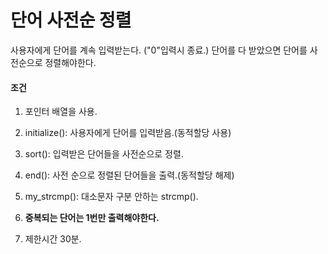 # 단어 사전순 정렬
사용자에게 단어를 계속 입력받는다. ("0"입력시 종료.) 단어를 다 받았으면 단어를 사전순으로 정렬해야한다.  

#### 조건
1. 포인터 배열을 사용.  

2. initialize(): 사용자에게 단어를 입력받음.(동적할당 사용)  

3. sort(): 입력받은 단어들을 사전순으로 정렬.

4. end(): 사전 순으로 정렬된 단어들을 출력.(동적할당 해제)

5. my_strcmp(): 대소문자 구분 안하는 strcmp().

6. **중복되는 단어는 1번만 출력해야한다.**  

7. 제한시간 30분.
